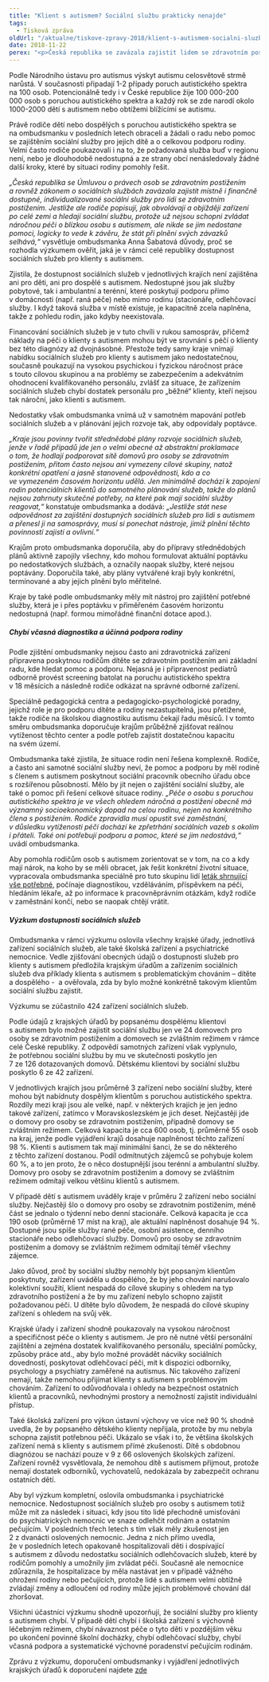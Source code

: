 ```yaml
---
title: "Klient s autismem? Sociální službu prakticky nenajde"
tags:
  - Tisková zpráva
oldUrl: "/aktualne/tiskove-zpravy-2018/klient-s-autismem-socialni-sluzbu-prakticky-nenajde"
date: 2018-11-22
perex: "<p>Česká republika se zavázala zajistit lidem se zdravotním postižením, tedy i těm s autismem, místně, časově i finančně dostupné služby, které budou zohledňovat jejich individuální potřeby. Skutečnost je však taková, že rodiny osob s autismem jsou nuceny pátrat po celé republice, zda se někde najde vhodná sociální služba. Najít sociální službu pro klienta s autismem, je takřka nemožné.</p>"
---
```


<!-- imported from the old website -->

<p>Podle Národního ústavu pro autismus výskyt autismu celosvětově strmě narůstá. V současnosti připadají 1-2 případy poruch autistického spektra na 100 osob. Potencionálně tedy i v České republice žije 100 000-200 000 osob s poruchou autistického spektra a každý rok se zde narodí okolo 1000-2000 dětí s autismem nebo obtížemi blížícími se autismu.</p> <p>Právě rodiče dětí nebo dospělých s poruchou autistického spektra se na ombudsmanku v posledních letech obraceli a žádali o radu nebo pomoc se zajištěním sociální služby pro jejich dítě a o celkovou podporu rodiny. Velmi často rodiče poukazovali i na to, že požadovaná služba buď v regionu není, nebo je dlouhodobě nedostupná a ze strany obcí nenásledovaly žádné další kroky, které by situaci rodiny pomohly řešit. </p> <p><i>„Česká republika se Úmluvou o právech osob se zdravotním postižením a rovněž zákonem o sociálních službách zavázala zajistit místně i finančně dostupné, individualizované sociální služby pro lidi se zdravotním postižením. Jestliže ale rodiče popisují, jak obvolávají a objíždějí zařízení po celé zemi a hledají sociální službu, protože už nejsou schopni zvládat náročnou péči o blízkou osobu s autismem, ale nikde se jim nedostane pomoci, logicky to vede k závěru, že stát při plnění svých závazků selhává,“</i> vysvětluje ombudsmanka Anna Šabatová důvody, proč se rozhodla výzkumem ověřit, jaká je v rámci celé republiky dostupnost sociálních služeb pro klienty s autismem.</p> <p>Zjistila, že dostupnost sociálních služeb v jednotlivých krajích není zajištěna ani pro děti, ani pro dospělé s autismem. Nedostupné jsou jak služby pobytové, tak i ambulantní a terénní, které poskytují podporu přímo v domácnosti (např. raná péče) nebo mimo rodinu (stacionáře, odlehčovací služby. I když taková služba v místě existuje, je kapacitně zcela naplněna, takže z pohledu rodin, jako kdyby neexistovala. </p> <p>Financování sociálních služeb je v tuto chvíli v rukou samospráv, přičemž náklady na péči o klienty s autismem mohou být ve srovnání s péčí o klienty bez této diagnózy až dvojnásobné. Přestože tedy samy kraje vnímají nabídku sociálních služeb pro klienty s autismem jako nedostatečnou, současně poukazují na vysokou psychickou i fyzickou náročnost práce s touto cílovou skupinou a na problémy se zabezpečením a adekvátním ohodnocení kvalifikovaného personálu, zvlášť za situace, že zařízením sociálních služeb chybí dostatek personálu pro „běžné“ klienty, kteří nejsou tak nároční, jako klienti s autismem.</p> <p>Nedostatky však ombudsmanka vnímá už v samotném mapování potřeb sociálních služeb a v plánování jejich rozvoje tak, aby odpovídaly poptávce.</p> <p><i>„Kraje jsou povinny tvořit střednědobé plány rozvoje sociálních služeb, jenže v řadě případů jde jen o velmi obecné až abstraktní proklamace o tom, že hodlají podporovat sítě domovů pro osoby se zdravotním postižením, přitom často nejsou ani vymezeny cílové skupiny, natož konkrétní opatření a jasně stanovené odpovědnosti, kdo a co ve vymezeném časovém horizontu udělá. Jen minimálně dochází k zapojení rodin potenciálních klientů do samotného plánování služeb, takže do plánů nejsou zahrnuty skutečné potřeby, na které pak mají sociální služby reagovat,“</i> konstatuje ombudsmanka a dodává: <i>„Jestliže stát nese odpovědnost za zajištění dostupných sociálních služeb pro lidi s autismem a přenesl ji na samosprávy, musí si ponechat nástroje, jimiž plnění těchto povinností zajistí a ovlivní.“</i></p> <p>Krajům proto ombudsmanka doporučila, aby do přípravy střednědobých plánů aktivně zapojily všechny, kdo mohou formulovat aktuální poptávku po nedostatkových službách, a označily naopak služby, které nejsou poptávány. Doporučila také, aby plány vytvářené kraji byly konkrétní, termínované a aby jejich plnění bylo měřitelné. </p> <p>Kraje by také podle ombudsmanky měly mít nástroj pro zajištění potřebné služby, která je i přes poptávku v přiměřeném časovém horizontu nedostupná (např. formou mimořádné finanční dotace apod.).</p> <h5>Chybí včasná diagnostika a účinná podpora rodiny</h5> <p>Podle zjištění ombudsmanky nejsou často ani zdravotnická zařízení připravena poskytnou rodičům dítěte se zdravotním postižením ani základní radu, kde hledat pomoc a podporu. Nejasná je i připravenost pediatrů odborně provést screening batolat na poruchu autistického spektra v 18 měsících a následně rodiče odkázat na správné odborné zařízení. </p> <p>Speciálně pedagogická centra a pedagogicko-psychologické poradny, jejichž role je pro podporu dítěte a rodiny nezastupitelná, jsou přetížené, takže rodiče na školskou diagnostiku autismu čekají řadu měsíců. I v tomto směru ombudsmanka doporučuje krajům průběžně zjišťovat reálnou vytíženost těchto center a podle potřeb zajistit dostatečnou kapacitu na svém území.</p> <p>Ombudsmanka také zjistila, že situace rodin není řešena komplexně. Rodiče, a často ani samotné sociální služby neví, že pomoc a podporu by měl rodině s členem s autismem poskytnout sociální pracovník obecního úřadu obce s rozšířenou působností. Mělo by jít nejen o zajištění sociální služby, ale také o pomoc při řešení celkové situace rodiny. <i>„Péče o osobu s poruchou autistického spektra je ve všech ohledem náročná a postižení obecně má významný socioekonomický dopad na celou rodinu, nejen na konkrétního člena s postižením. Rodiče zpravidla musí opustit své zaměstnání, v důsledku vytíženosti péčí dochází ke zpřetrhání sociálních vazeb s okolím i přáteli. Také oni potřebují podporu a pomoc, které se jim nedostává,“</i> uvádí ombudsmanka. </p> <p>Aby pomohla rodičům osob s autismem zorientovat se v tom, na co a kdy mají nárok, na koho by se měli obracet, jak řešit konkrétní životní situace, vypracovala ombudsmanka speciálně pro tuto skupinu lidí <a href="/uploads-import/Letaky/Rodiny-deti-s-PAS.pdf" target="_blank">leták shrnující vše potřebné</a>, počínaje diagnostikou, vzděláváním, příspěvkem na péči, hledáním lékaře, až po informace k pracovněprávním otázkám, když rodiče v zaměstnání končí, nebo se naopak chtějí vrátit.</p> <h5>Výzkum dostupnosti sociálních služeb</h5> <p>Ombudsmanka v rámci výzkumu oslovila všechny krajské úřady, jednotlivá zařízení sociálních služeb, ale také školská zařízení a psychiatrické nemocnice. Vedle zjišťování obecných údajů o dostupnosti služeb pro klienty s autismem předložila krajským úřadům a zařízením sociálních služeb dva příklady klienta s autismem s problematickým chováním – dítěte a dospělého -  a ověřovala, zda by bylo možné konkrétně takovým klientům sociální službu zajistit.</p> <p>Výzkumu se zúčastnilo 424 zařízení sociálních služeb.</p> <p>Podle údajů z krajských úřadů by popsanému dospělému klientovi s autismem bylo možné zajistit sociální službu jen ve 24 domovech pro osoby se zdravotním postižením a domovech se zvláštním režimem v rámce celé České republiky. Z odpovědí samotných zařízení však vyplynulo, že potřebnou sociální službu by mu ve skutečnosti poskytlo jen 7 ze 126 dotazovaných domovů. Dětskému klientovi by sociální službu poskytlo 6 ze 42 zařízení.</p> <p>V jednotlivých krajích jsou průměrně 3 zařízení nebo sociální služby, které mohou být nabídnuty dospělým klientům s poruchou autistického spektra. Rozdíly mezi kraji jsou ale velké, např. v některých krajích je jen jedno takové zařízení, zatímco v Moravskoslezském je jich deset. Nejčastěji jde o domovy pro osoby se zdravotním postižením, případně domovy se zvláštním režimem. Celková kapacita je cca 600 osob, tj. průměrně 55 osob na kraj, jenže podle vyjádření krajů dosahuje naplněnost těchto zařízení 98 %. Klienti s autismem tak mají minimální šanci, že se do některého z těchto zařízení dostanou. Podíl odmítnutých zájemců se pohybuje kolem 60 %, a to jen proto, že o něco dostupnější jsou terénní a ambulantní služby. Domovy pro osoby se zdravotním postižením a domovy se zvláštním režimem odmítají velkou většinu klientů s autismem.</p> <p>V případě dětí s autismem uváděly kraje v průměru 2 zařízení nebo sociální služby. Nejčastěji šlo o domovy pro osoby se zdravotním postižením, méně část se jednalo o týdenní nebo denní stacionáře. Celková kapacita je cca 190 osob (průměrně 17 míst na kraj), ale aktuální naplněnost dosahuje 94 %. Dostupné jsou spíše služby rané péče, osobní asistence, denního stacionáře nebo odlehčovací služby. Domovů pro osoby se zdravotním postižením a domovy se zvláštním režimem odmítají téměř všechny zájemce.</p> <p>Jako důvod, proč by sociální služby nemohly být popsaným klientům poskytnuty, zařízení uváděla u dospělého, že by jeho chování narušovalo kolektivní soužití, klient nespadá do cílové skupiny s ohledem na typ zdravotního postižení a že by mu zařízení nebylo schopno zajistit požadovanou péči. U dítěte bylo důvodem, že nespadá do cílové skupiny zařízení s ohledem na svůj věk.</p> <p>Krajské úřady i zařízení shodně poukazovaly na vysokou náročnost a specifičnost péče o klienty s autismem. Je pro ně nutné větší personální zajištění a zejména dostatek kvalifikovaného personálu, speciální pomůcky, způsoby práce atd., aby bylo možné provádět nácviky sociálních dovedností, poskytovat odlehčovací péči, mít k dispozici odborníky, psychology a psychiatry zaměřené na autismus. Nic takového zařízení nemají, takže nemohou přijímat klienty s autismem s problémovým chováním. Zařízení to odůvodňovala i ohledy na bezpečnost ostatních klientů a pracovníků, nevhodnými prostory a nemožností zajistit individuální přístup.</p> <p>Také školská zařízení pro výkon ústavní výchovy ve více než 90 % shodně uvedla, že by popsaného dětského klienty nepřijala, protože by mu nebyla schopna zajistit potřebnou péči. Ukázalo se však i to, že většina školských zařízení nemá s klienty s autismem přímé zkušenosti. Dítě s obdobnou diagnózou se nachází pouze v 9 z 66 oslovených školských zařízení. Zařízení rovněž vysvětlovala, že nemohou dítě s autismem přijmout, protože nemají dostatek odborníků, vychovatelů, nedokázala by zabezpečit ochranu ostatních dětí. </p> <p>Aby byl výzkum kompletní, oslovila ombudsmanka i psychiatrické nemocnice. Nedostupnost sociálních služeb pro osoby s autismem totiž může mít za následek i situaci, kdy jsou tito lidé přechodně umisťováni do psychiatrických nemocnic ve snaze odlehčit rodinám a ostatním pečujícím. V posledních třech letech s tím však měly zkušenost jen 2 z dvanácti oslovených nemocnic. Jedna z nich přímo uvedla, že v posledních letech opakovaně hospitalizovali děti i dospívající s autismem z důvodu nedostatku sociálních odlehčovacích služeb, které by rodičům pomohly a umožnily jim zvládat péči. Současně ale nemocnice zdůraznila, že hospitalizace by měla nastávat jen v případě vážného ohrožení rodiny nebo pečujících, protože lidé s autismem velmi obtížně zvládají změny a odloučení od rodiny může jejich problémové chování dál zhoršovat.</p> <p>Všichni účastníci výzkumu shodně upozorňují, že sociální služby pro klienty s autismem chybí. V případě dětí chybí i školská zařízení s výchovně léčebným režimem, chybí návaznost péče o tyto děti v pozdějším věku po ukončení povinné školní docházky, chybí odlehčovací služby, chybí včasná podpora a systematické výchovné poradenství pečujícím rodinám.</p><p>Zprávu z výzkumu, doporučení ombudsmanky i vyjádření jednotlivých krajských úřadů k doporučení najdete <a href="https://www.ochrance.cz/monitorovani-prav-lidi-se-zdravotnim-postizenim/vyzkumy-a-doporuceni/" target="_blank">zde</a></p>
